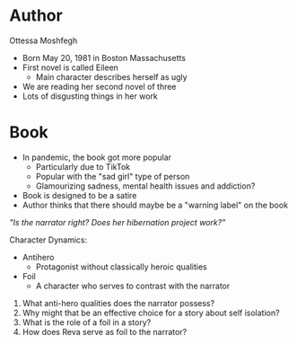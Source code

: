 # Author
Ottessa Moshfegh
- Born May 20, 1981 in Boston Massachusetts
- First novel is called Eileen
	- Main character describes herself as ugly
- We are reading her second novel of three
- Lots of disgusting things in her work

# Book
- In pandemic, the book got more popular
	- Particularly due to TikTok
	- Popular with the "sad girl" type of person
	- Glamourizing sadness, mental health issues and addiction?
- Book is designed to be a satire
- Author thinks that there should maybe be a "warning label" on the book

_"Is the narrator right? Does her hibernation project work?"_

Character Dynamics:
- Antihero
	- Protagonist without classically heroic qualities
- Foil
	- A character who serves to contrast with the narrator

1. What anti-hero qualities does the narrator possess?
2. Why might that be an effective choice for a story about self isolation?
3. What is the role of a foil in a story?
4. How does Reva serve as foil to the narrator?